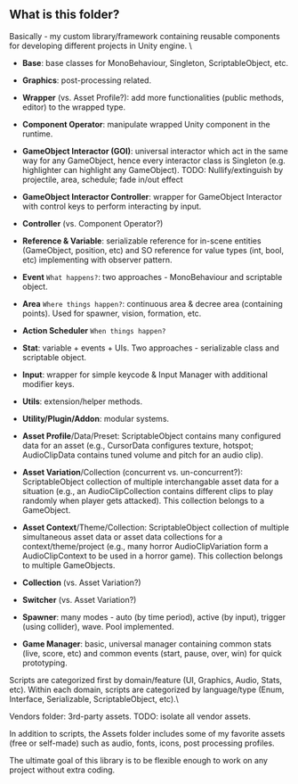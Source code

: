 ## What is this folder?
Basically - my custom library/framework containing reusable components for developing different projects in Unity engine. \

+ **Base**: base classes for MonoBehaviour, Singleton, ScriptableObject, etc.
+ **Graphics**: post-processing related.
+ **Wrapper** (vs. Asset Profile?): add more functionalities (public methods, editor) to the wrapped type.

+ **Component Operator**: manipulate wrapped Unity component in the runtime.
+ **GameObject Interactor (GOI)**: universal interactor which act in the same way for any GameObject, hence every interactor class is Singleton (e.g. highlighter can highlight any GameObject). TODO: Nullify/extinguish by projectile, area, schedule; fade in/out effect
+ **GameObject Interactor Controller**: wrapper for GameObject Interactor with control keys to perform interacting by input.
+ **Controller** (vs. Component Operator?)

+ **Reference & Variable**: serializable reference for in-scene entities (GameObject, position, etc) and SO reference for value types (int, bool, etc) implementing with observer pattern.
+ **Event** ```What happens?```: two approaches - MonoBehaviour and scriptable object.
+ **Area** ```Where things happen?```: continuous area & decree area (containing points). Used for spawner, vision, formation, etc.
+ **Action Scheduler** ```When things happen?```
+ **Stat**: variable + events + UIs. Two approaches - serializable class and scriptable object.

+ **Input**: wrapper for simple keycode & Input Manager with additional modifier keys.
+ **Utils**: extension/helper methods.
+ **Utility/Plugin/Addon**: modular systems.

+ **Asset Profile**/Data/Preset: ScriptableObject contains many configured data for an asset (e.g., CursorData configures texture, hotspot; AudioClipData contains tuned volume and pitch for an audio clip).
+ **Asset Variation**/Collection (concurrent vs. un-concurrent?): ScriptableObject collection of multiple interchangable asset data for a situation (e.g., an AudioClipCollection contains different clips to play randomly when player gets attacked). This collection belongs to a GameObject.
+ **Asset Context**/Theme/Collection: ScriptableObject collection of multiple simultaneous asset data or asset data collections for a context/theme/project (e.g., many horror AudioClipVariation form a AudioClipContext to be used in a horror game). This collection belongs to multiple GameObjects.
+ **Collection** (vs. Asset Variation?)
+ **Switcher** (vs. Asset Variation?)

+ **Spawner**: many modes - auto (by time period), active (by input), trigger (using collider), wave. Pool implemented.
+ **Game Manager**: basic, universal manager containing common stats (live, score, etc) and common events (start, pause, over, win) for quick prototyping.

Scripts are categorized first by domain/feature (UI, Graphics, Audio, Stats, etc). Within each domain, scripts are categorized by language/type (Enum, Interface, Serializable, ScriptableObject, etc).\

Vendors folder: 3rd-party assets. TODO: isolate all vendor assets.

In addition to scripts, the Assets folder includes some of my favorite assets (free or self-made) such as audio, fonts, icons, post processing profiles.  

The ultimate goal of this library is to be flexible enough to work on any project without extra coding.